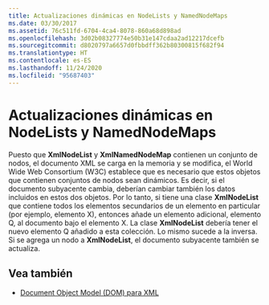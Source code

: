 ```yaml
---
title: Actualizaciones dinámicas en NodeLists y NamedNodeMaps
ms.date: 03/30/2017
ms.assetid: 76c511fd-6704-4ca4-8078-860a68d898ad
ms.openlocfilehash: 3d02b08327774e50b31e147cdaa2ad12217dcefb
ms.sourcegitcommit: d8020797a6657d0fbbdff362b80300815f682f94
ms.translationtype: HT
ms.contentlocale: es-ES
ms.lasthandoff: 11/24/2020
ms.locfileid: "95687403"
---
```

# <a name="dynamic-updates-to-nodelists-and-namednodemaps"></a>Actualizaciones dinámicas en NodeLists y NamedNodeMaps

Puesto que **XmlNodeList** y **XmlNamedNodeMap** contienen un conjunto de nodos, el documento XML se carga en la memoria y se modifica, el World Wide Web Consortium (W3C) establece que es necesario que estos objetos que contienen conjuntos de nodos sean dinámicos. Es decir, si el documento subyacente cambia, deberían cambiar también los datos incluidos en estos dos objetos. Por lo tanto, si tiene una clase **XmlNodeList** que contiene todos los elementos secundarios de un elemento en particular (por ejemplo, elemento X), entonces añade un elemento adicional, elemento Q, al documento bajo el elemento X. La clase **XmlNodeList** debería tener el nuevo elemento Q añadido a esta colección. Lo mismo sucede a la inversa. Si se agrega un nodo a **XmlNodeList**, el documento subyacente también se actualiza.  
  
## <a name="see-also"></a>Vea también

- [Document Object Model (DOM) para XML](xml-document-object-model-dom.md)
